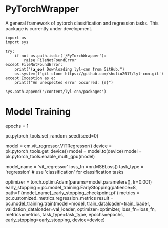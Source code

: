 # PyTorchWrapper
A general framework of pytorch classification and regression tasks. This package is currently under development.

  
```
import os
import sys

try:
    if not os.path.isdir('/PyTorchWrapper'):
        raise FileNotFoundError
except FileNotFoundError:
    print("(◕‿◕✿) Downloading lyl-cnn from GitHub.")
    os.system(f'git clone https://github.com/shuliu2017/lyl-cnn.git')
except Exception as e:
    print(f"An unexpected error occurred: {e}")

sys.path.append('/content/lyl-cnn/packages')
```

# Model Training

epochs = 1

pc.pytorch_tools.set_random_seed(seed=0)

model = cm.vit_regressor.ViTRegressor()
device = pk.pytorch_tools.get_device()
model = model.to(device)
model = pk.pytorch_tools.enable_multi_gpu(model)

model_name = 'vit_regressor'
loss_fn =nn.MSELoss()
task_type = 'regression' # use 'classification' for classification tasks

optimizer = torch.optim.Adam(params=model.parameters(), lr=0.001)
early_stopping = pc.model_training.EarlyStopping(patience=8, path=f'{model_name}_early_stopping_checkpoint.pt')
metrics = pc.customized_metrics.regression_metrics
result = pc.model_training.train(model=model,
                                  train_dataloader=train_loader,
                                  validation_dataloader=val_loader,
                                  optimizer=optimizer,
                                  loss_fn=loss_fn,
                                  metrics=metrics,
                                  task_type=task_type,
                                  epochs=epochs,
                                  early_stopping=early_stopping,
                                  device=device)


